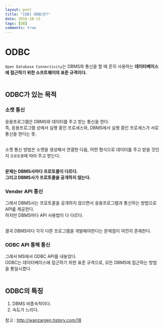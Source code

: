 ```yaml
---
layout: post
title: "[DB] ODBC란?"
date: 2018-10-13
tags: [DB]
comments: true
---
```


# ODBC

`Open Database Connectivity`는 DBMS와 통신을 할 때 흔히 사용하는 **데이터베이스에 접근하기 위한 소프트웨어의 표준 규격이다.** <br>
<br>

## ODBC가 있는 목적

### 소켓 통신

응용프로그램은 DBMS와 데이터를 주고 받는 통신을 한다. <br>
즉, 응용프로그램 상에서 실행 중인 프로세스와, DBMS에서 실행 중인 프로세스가 서로 통신을 한다는 뜻. <br>
<br>

소켓 통신 방법은 소켓을 생성해서 연결한 다음, 어떤 형식으로 데이터를 주고 받을 것인지 `프로토콜`에 따라 주고 받는다. <br>
<br>

**문제는 DBMS사마다 프로토콜이 다르다.** <br>
**그리고 DBMS사가 프로토콜을 공개하지 않는다.** <br>

### Vender API 통신

그래서 DBMS사는 프로토콜을 공개하지 않으면서 응용프로그램과 통신하는 방법으로 API를 제공한다. <br>
하지만 DBMS마다 API 사용법이 다 다르다. <br>
<br>

결국 DBMS마다 각각 다른 프로그램을 개발해야한다는 문제점이 여전히 존재한다.

### ODBC API 통해 통신

그래서 MS에서 ODBC API를 내놓았다. <br>
ODBC는 데이터베이스에 접근하기 위한 표준 규격으로, 모든 DBMS에 접근하는 방법을 통일시켰다. <br>
<br>

## ODBC의 특징

1. DBMS 비종속적이다.
2. 속도가 느리다.

참고 : http://wanzargen.tistory.com/18

